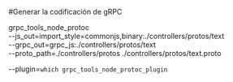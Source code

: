 #Generar la codificación de gRPC

grpc_tools_node_protoc \
--js_out=import_style=commonjs,binary:./controllers/protos/text \
--grpc_out=grpc_js:./controllers/protos/text \
--proto_path=./controllers/protos ./controllers/protos/text.proto

--plugin=`which grpc_tools_node_protoc_plugin`
